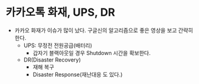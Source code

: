 # 카카오톡 화재, UPS, DR

- 카카오 화재가 이슈가 많이 났다. 구글신의 알고리즘으로 좋은 영상을 보고 간략히 한다.
  - UPS: 무정전 전원공급(배터리)
    - 갑자기 블랙아웃일 경우 Shutdown 시간을 확보한다.
  - DR(Disaster Recovery)
    - 재해 복구 
    - Disaster Response(재난대응 도 있다.) 